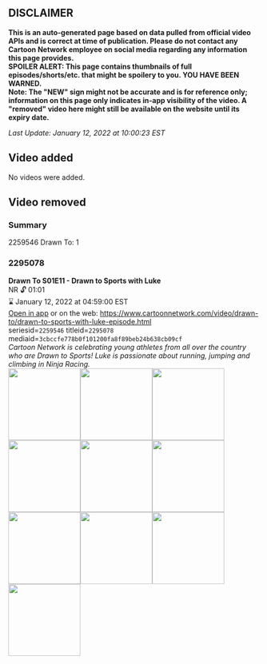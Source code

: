 ## DISCLAIMER
**This is an auto-generated page based on data pulled from official video APIs and is correct at time of publication. Please do not contact any Cartoon Network employee on social media regarding any information this page provides.**  
**SPOILER ALERT: This page contains thumbnails of full episodes/shorts/etc. that might be spoilery to you. YOU HAVE BEEN WARNED.**  
**Note: The "NEW" sign might not be accurate and is for reference only; information on this page only indicates in-app visibility of the video. A "removed" video here might still be available on the website until its expiry date.**  

_Last Update: January 12, 2022 at 10:00:23 EST_
## Video added
No videos were added.  
## Video removed
### Summary
2259546 Drawn To: 1  
### 2295078
**Drawn To S01E11 - Drawn to Sports with Luke**  
NR 🔓 01:01  
⌛ January 12, 2022 at 04:59:00 EST  
[Open in app](https://cnvideo.sercomkc.org/redirector.html?type=cnapp&seriesid=10000000000&titleid=2295078&mediaid=3cbccfe778b0f101200fa8f89beb24b638cb09cf) or on the web: https://www.cartoonnetwork.com/video/drawn-to/drawn-to-sports-with-luke-episode.html  
seriesid=`2259546` titleid=`2295078` mediaid=`3cbccfe778b0f101200fa8f89beb24b638cb09cf`  
_Cartoon Network is celebrating young athletes from all over the country who are Drawn to Sports! Luke is passionate about running, jumping and climbing in Ninja Racing._  
<a href="https://s3.amazonaws.com/cartoonorchestrator/2295078_001_1280x720.jpg"><img src="https://s3.amazonaws.com/cartoonorchestrator/2295078_001_640x360.jpg" height="144px" /></a><a href="https://s3.amazonaws.com/cartoonorchestrator/2295078_002_1280x720.jpg"><img src="https://s3.amazonaws.com/cartoonorchestrator/2295078_002_640x360.jpg" height="144px" /></a><a href="https://s3.amazonaws.com/cartoonorchestrator/2295078_003_1280x720.jpg"><img src="https://s3.amazonaws.com/cartoonorchestrator/2295078_003_640x360.jpg" height="144px" /></a><a href="https://s3.amazonaws.com/cartoonorchestrator/2295078_004_1280x720.jpg"><img src="https://s3.amazonaws.com/cartoonorchestrator/2295078_004_640x360.jpg" height="144px" /></a><a href="https://s3.amazonaws.com/cartoonorchestrator/2295078_005_1280x720.jpg"><img src="https://s3.amazonaws.com/cartoonorchestrator/2295078_005_640x360.jpg" height="144px" /></a><a href="https://s3.amazonaws.com/cartoonorchestrator/2295078_006_1280x720.jpg"><img src="https://s3.amazonaws.com/cartoonorchestrator/2295078_006_640x360.jpg" height="144px" /></a><a href="https://s3.amazonaws.com/cartoonorchestrator/2295078_007_1280x720.jpg"><img src="https://s3.amazonaws.com/cartoonorchestrator/2295078_007_640x360.jpg" height="144px" /></a><a href="https://s3.amazonaws.com/cartoonorchestrator/2295078_008_1280x720.jpg"><img src="https://s3.amazonaws.com/cartoonorchestrator/2295078_008_640x360.jpg" height="144px" /></a><a href="https://s3.amazonaws.com/cartoonorchestrator/2295078_009_1280x720.jpg"><img src="https://s3.amazonaws.com/cartoonorchestrator/2295078_009_640x360.jpg" height="144px" /></a><a href="https://s3.amazonaws.com/cartoonorchestrator/2295078_010_1280x720.jpg"><img src="https://s3.amazonaws.com/cartoonorchestrator/2295078_010_640x360.jpg" height="144px" /></a>
